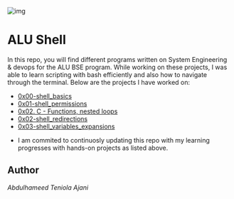 ![img]([https://www.google.com/url?sa=i&url=https%3A%2F%2Fwww.salesforce.org%2Fstories%2Falu%2F&psig=AOvVaw1t-JA16QrFS1lGCCFC9WXC&ust=1674839333989000&source=images&cd=vfe&ved=0CBAQjRxqFwoTCNis6vbc5fwCFQAAAAAdAAAAABAH](https://ciradu2204.github.io/ALUWebsite/img/alu_logo_original.png))

# ALU Shell

In this repo, you will find different programs written on System Engineering & devops for the ALU BSE program. While working on these projects, I was able to learn scripting with bash efficiently and also how to navigate through the terminal. Below are the projects I have worked on:

* [0x00-shell_basics](0x00-shell_basics)
* [0x01-shell_permissions](0x01-shell_permissions)
* [0x02. C - Functions, nested loops](./0x02-functions_nested_loops)
* [0x02-shell_redirections](0x02-shell_redirections)
* [0x03-shell_variables_expansions](0x03-shell_variables_expansions)

- I am commited to continuosly updating this repo with my learning progresses with hands-on projects as listed above.

## Author 
*Abdulhameed Teniola Ajani*
